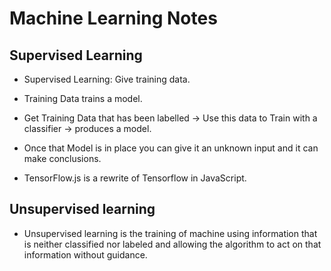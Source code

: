 # Machine Learning Notes


## Supervised Learning

* Supervised Learning: Give training data.

* Training Data trains a model.

* Get Training Data that has been labelled -> Use this data to Train  with a classifier -> produces a model. 

* Once that Model is in place you can give it an unknown input and it can make conclusions.

* TensorFlow.js is a rewrite of Tensorflow in JavaScript.

## Unsupervised learning

* Unsupervised learning is the training of machine using information that is neither classified nor labeled and allowing the algorithm to act on that information without guidance.

